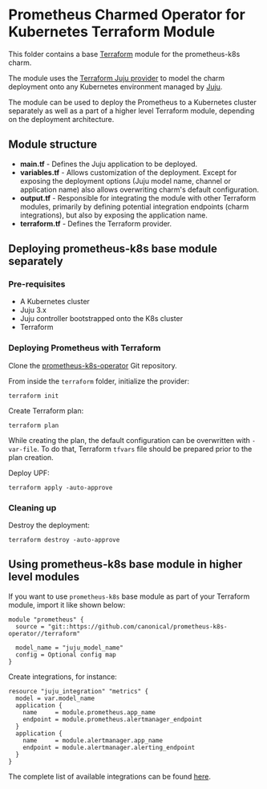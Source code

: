 # Prometheus Charmed Operator for Kubernetes Terraform Module

This folder contains a base [Terraform][Terraform] module for the prometheus-k8s charm.

The module uses the [Terraform Juju provider][Terraform Juju provider] to model the charm
deployment onto any Kubernetes environment managed by [Juju][Juju].

The module can be used to deploy the Prometheus to a Kubernetes cluster separately
as well as a part of a higher level Terraform module, depending on the deployment architecture.

## Module structure

- **main.tf** - Defines the Juju application to be deployed.
- **variables.tf** - Allows customization of the deployment. Except for exposing the deployment
  options (Juju model name, channel or application name) also allows overwriting charm's default
  configuration.
- **output.tf** - Responsible for integrating the module with other Terraform modules, primarily
  by defining potential integration endpoints (charm integrations), but also by exposing
  the application name.
- **terraform.tf** - Defines the Terraform provider.

## Deploying prometheus-k8s base module separately

### Pre-requisites

- A Kubernetes cluster
- Juju 3.x
- Juju controller bootstrapped onto the K8s cluster
- Terraform

### Deploying Prometheus with Terraform

Clone the [prometheus-k8s-operator][prometheus-repo] Git repository.

From inside the `terraform` folder, initialize the provider:

```shell
terraform init
```

Create Terraform plan:

```shell
terraform plan
```

While creating the plan, the default configuration can be overwritten with `-var-file`. To do that,
Terraform `tfvars` file should be prepared prior to the plan creation.

Deploy UPF:

```console
terraform apply -auto-approve 
```

### Cleaning up

Destroy the deployment:

```shell
terraform destroy -auto-approve
```

## Using prometheus-k8s base module in higher level modules

If you want to use `prometheus-k8s` base module as part of your Terraform module, import it
like shown below:

```text
module "prometheus" {
  source = "git::https://github.com/canonical/prometheus-k8s-operator//terraform"
  
  model_name = "juju_model_name"
  config = Optional config map
}
```

Create integrations, for instance:

```text
resource "juju_integration" "metrics" {
  model = var.model_name
  application {
    name     = module.prometheus.app_name
    endpoint = module.prometheus.alertmanager_endpoint
  }
  application {
    name     = module.alertmanager.app_name
    endpoint = module.alertmanager.alerting_endpoint
  }
}
```

The complete list of available integrations can be found [here][prometheus-integrations].

[Terraform]: https://www.terraform.io/
[Terraform Juju provider]: https://registry.terraform.io/providers/juju/juju/latest
[Juju]: https://juju.is
[prometheus-repo]: https://github.com/canonical/prometheus-k8s-operator
[prometheus-integrations]: https://charmhub.io/prometheus-k8s/integrations
